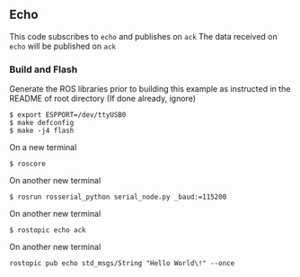 ## Echo

This code subscribes to `echo` and publishes on `ack`
The data received on `echo` will be published on `ack`

### Build and Flash

Generate the ROS libraries prior to building this example as instructed in the README of root directory (If done already, ignore)

```
$ export ESPPORT=/dev/ttyUSB0
$ make defconfig
$ make -j4 flash
```

On a new terminal

```
$ roscore
```

On another new terminal

```
$ rosrun rosserial_python serial_node.py _baud:=115200
```

On another new terminal
```
$ rostopic echo ack
```

On another new terminal
```
rostopic pub echo std_msgs/String "Hello World\!" --once
```
